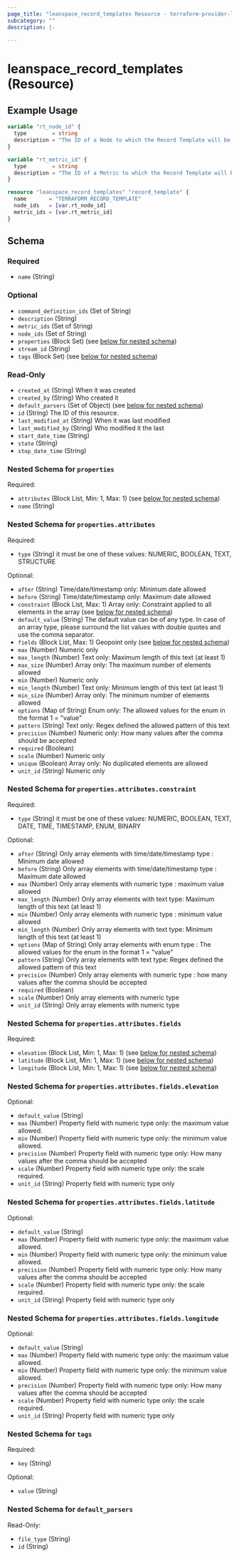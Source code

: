 ```yaml
---
page_title: "leanspace_record_templates Resource - terraform-provider-leanspace"
subcategory: ""
description: |-
  
---
```


# leanspace_record_templates (Resource)



## Example Usage

```terraform
variable "rt_node_id" {
  type        = string
  description = "The ID of a Node to which the Record Template will be linked."
}

variable "rt_metric_id" {
  type        = string
  description = "The ID of a Metric to which the Record Template will be linked."
}

resource "leanspace_record_templates" "record_template" {
  name       = "TERRAFORM_RECORD_TEMPLATE"
  node_ids   = [var.rt_node_id]
  metric_ids = [var.rt_metric_id]
}
```

<!-- schema generated by tfplugindocs -->
## Schema

### Required

- `name` (String)

### Optional

- `command_definition_ids` (Set of String)
- `description` (String)
- `metric_ids` (Set of String)
- `node_ids` (Set of String)
- `properties` (Block Set) (see [below for nested schema](#nestedblock--properties))
- `stream_id` (String)
- `tags` (Block Set) (see [below for nested schema](#nestedblock--tags))

### Read-Only

- `created_at` (String) When it was created
- `created_by` (String) Who created it
- `default_parsers` (Set of Object) (see [below for nested schema](#nestedatt--default_parsers))
- `id` (String) The ID of this resource.
- `last_modified_at` (String) When it was last modified
- `last_modified_by` (String) Who modified it the last
- `start_date_time` (String)
- `state` (String)
- `stop_date_time` (String)

<a id="nestedblock--properties"></a>
### Nested Schema for `properties`

Required:

- `attributes` (Block List, Min: 1, Max: 1) (see [below for nested schema](#nestedblock--properties--attributes))
- `name` (String)

<a id="nestedblock--properties--attributes"></a>
### Nested Schema for `properties.attributes`

Required:

- `type` (String) it must be one of these values: NUMERIC, BOOLEAN, TEXT, STRUCTURE

Optional:

- `after` (String) Time/date/timestamp only: Minimum date allowed
- `before` (String) Time/date/timestamp only: Maximum date allowed
- `constraint` (Block List, Max: 1) Array only: Constraint applied to all elements in the array (see [below for nested schema](#nestedblock--properties--attributes--constraint))
- `default_value` (String) The default value can be of any type. In case of an array type, please surround the list values with double quotes and use the comma separator.
- `fields` (Block List, Max: 1) Geopoint only (see [below for nested schema](#nestedblock--properties--attributes--fields))
- `max` (Number) Numeric only
- `max_length` (Number) Text only: Maximum length of this text (at least 1)
- `max_size` (Number) Array only: The maximum number of elements allowed
- `min` (Number) Numeric only
- `min_length` (Number) Text only: Minimum length of this text (at least 1)
- `min_size` (Number) Array only: The minimum number of elements allowed
- `options` (Map of String) Enum only: The allowed values for the enum in the format 1 = "value"
- `pattern` (String) Text only: Regex defined the allowed pattern of this text
- `precision` (Number) Numeric only: How many values after the comma should be accepted
- `required` (Boolean)
- `scale` (Number) Numeric only
- `unique` (Boolean) Array only: No duplicated elements are allowed
- `unit_id` (String) Numeric only

<a id="nestedblock--properties--attributes--constraint"></a>
### Nested Schema for `properties.attributes.constraint`

Required:

- `type` (String) it must be one of these values: NUMERIC, BOOLEAN, TEXT, DATE, TIME, TIMESTAMP, ENUM, BINARY

Optional:

- `after` (String) Only array elements with time/date/timestamp type : Minimum date allowed
- `before` (String) Only array elements with time/date/timestamp type : Maximum date allowed
- `max` (Number) Only array elements with numeric type : maximum value allowed
- `max_length` (Number) Only array elements with text type: Maximum length of this text (at least 1)
- `min` (Number) Only array elements with numeric type : minimum value allowed
- `min_length` (Number) Only array elements with text type: Minimum length of this text (at least 1)
- `options` (Map of String) Only array elements with enum type : The allowed values for the enum in the format 1 = "value"
- `pattern` (String) Only array elements with text type: Regex defined the allowed pattern of this text
- `precision` (Number) Only array elements with numeric type : how many values after the comma should be accepted
- `required` (Boolean)
- `scale` (Number) Only array elements with numeric type
- `unit_id` (String) Only array elements with numeric type


<a id="nestedblock--properties--attributes--fields"></a>
### Nested Schema for `properties.attributes.fields`

Required:

- `elevation` (Block List, Min: 1, Max: 1) (see [below for nested schema](#nestedblock--properties--attributes--fields--elevation))
- `latitude` (Block List, Min: 1, Max: 1) (see [below for nested schema](#nestedblock--properties--attributes--fields--latitude))
- `longitude` (Block List, Min: 1, Max: 1) (see [below for nested schema](#nestedblock--properties--attributes--fields--longitude))

<a id="nestedblock--properties--attributes--fields--elevation"></a>
### Nested Schema for `properties.attributes.fields.elevation`

Optional:

- `default_value` (String)
- `max` (Number) Property field with numeric type only: the maximum value allowed.
- `min` (Number) Property field with numeric type only: the minimum value allowed.
- `precision` (Number) Property field with numeric type only: How many values after the comma should be accepted
- `scale` (Number) Property field with numeric type only: the scale required.
- `unit_id` (String) Property field with numeric type only


<a id="nestedblock--properties--attributes--fields--latitude"></a>
### Nested Schema for `properties.attributes.fields.latitude`

Optional:

- `default_value` (String)
- `max` (Number) Property field with numeric type only: the maximum value allowed.
- `min` (Number) Property field with numeric type only: the minimum value allowed.
- `precision` (Number) Property field with numeric type only: How many values after the comma should be accepted
- `scale` (Number) Property field with numeric type only: the scale required.
- `unit_id` (String) Property field with numeric type only


<a id="nestedblock--properties--attributes--fields--longitude"></a>
### Nested Schema for `properties.attributes.fields.longitude`

Optional:

- `default_value` (String)
- `max` (Number) Property field with numeric type only: the maximum value allowed.
- `min` (Number) Property field with numeric type only: the minimum value allowed.
- `precision` (Number) Property field with numeric type only: How many values after the comma should be accepted
- `scale` (Number) Property field with numeric type only: the scale required.
- `unit_id` (String) Property field with numeric type only





<a id="nestedblock--tags"></a>
### Nested Schema for `tags`

Required:

- `key` (String)

Optional:

- `value` (String)


<a id="nestedatt--default_parsers"></a>
### Nested Schema for `default_parsers`

Read-Only:

- `file_type` (String)
- `id` (String)
